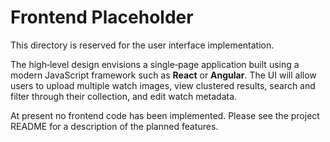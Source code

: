 # Frontend Placeholder

This directory is reserved for the user interface implementation.

The high‑level design envisions a single‑page application built using a modern
JavaScript framework such as **React** or **Angular**.  The UI will allow users
to upload multiple watch images, view clustered results, search and filter
through their collection, and edit watch metadata.

At present no frontend code has been implemented.  Please see the project
README for a description of the planned features.